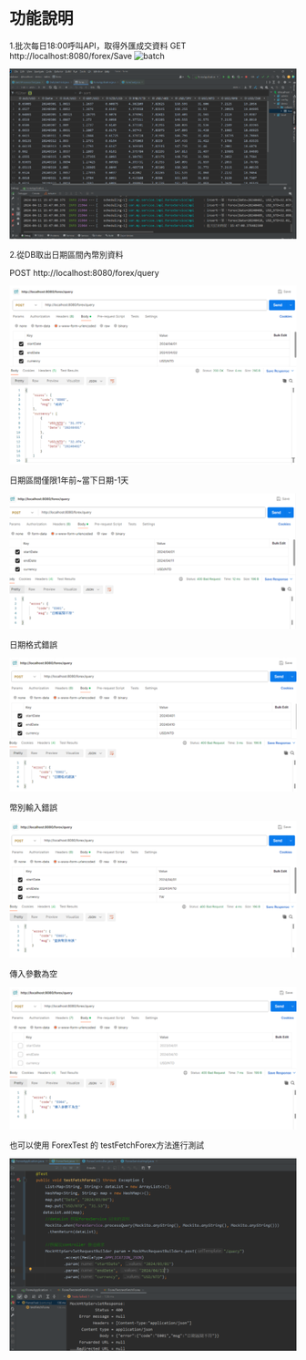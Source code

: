 # 功能說明

1.批次每日18:00呼叫API，取得外匯成交資料
GET http://localhost:8080/forex/Save
![batch](https://github.com/Yunchiuen/forex/assets/64777402/128a25e8-befd-4e54-80cb-f316152691bd)

![batch](.\img\batch.png)

2.從DB取出日期區間內幣別資料

POST http://localhost:8080/forex/query


![SUCCESS](.\img\SUCCESS.png)

日期區間僅限1年前~當下日期-1天

![ERROR](.\img\ERROR.png)

日期格式錯誤

![ERROR2](.\img\ERROR2.png)

幣別輸入錯誤

![ERROR3](.\img\ERROR3.png)

傳入參數為空

![](.\img\ERROR4.png)

也可以使用 ForexTest 的 testFetchForex方法進行測試

![test](.\img\test.png)
